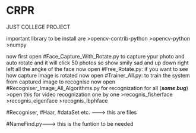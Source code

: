 # CRPR
JUST COLLEGE PROJECT

important library to be install are
    >opencv-contrib-python
    >opencv-python
    >numpy
    
now first open #Face_Capture_With_Rotate.py to capture ypur photo and auto rotate and it will click 50 photos so show smily sad and up down right left all the angke of the face
now open #Free_Rotate.py: if you want to see how capture image is rotated
now open #Trainer_All.py: to train the system from captured image to recognise
now open #Recogniser_Image_All_Algorithms.py for recognization for all (*****some bug*****)
    >open this for video recognization one by one
          >recognis_fisherface
          >recognis_eigenface
          >recognis_lbphface
          
          
#Recogniser, #Haar, #dataSet etc. ---> this are files

#NameFind.py---> this is the funtion to be needed
